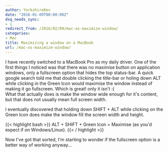 ```yaml
---
author: YorkshireKev
date: "2016-01-09T00:00:00Z"
dsq_needs_sync:
- 1
redirect_from: /2016/02/09/mac-os-maximize-window/
categories:
- Mac
title: Maximizing a window on a MacBook
url: /mac-os-maximize-window/
---
```

I have recently switched to a MacBook Pro as my daily driver. One of the first things I noticed was that there was no maximise button on application windows, only a fullscreen option that hides the top status-bar. A quick google search told me that double clicking the title-bar or holing down ALT while clicking in the Green Icon would maximise the window instead of making it go fullscreen. Which is great! only it isn't :(  
What that actually does is make the window wide enough for it's content, but that does not usually mean full screen width.

I eventually discovered that holding down SHIFT + ALT while clicking on the Green Icon does make the window fill the screen width and height.

{{< highlight bash >}}
ALT + SHIFT + Green Icon = Maximise (as you'd expect if on Windows/Linux).
{{< / highlight >}}

Now I've got that sorted, I'm starting to wonder if the fullscreen option is a better way of working anyway...
